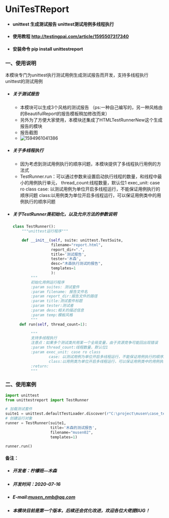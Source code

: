 # UniTesTReport 

- #### unittest 生成测试报告  unittest测试用例多线程执行

- #### 使用教程 http://testingpai.com/article/1595507317340
- #### 安装命令 pip install unittestreport



### 一、使用说明

​	本模块专门为unittest执行测试用例生成测试报告而开发，支持多线程执行unittest的测试用例

- ##### 关于测试报告

    - 本模块可以生成3个风格的测试报告
    （ps:一种自己编写的，另一种风格由的BeautifulReport的报告模板稍加修改而来）
    - 另外为了方便大家使用，本模块还集成了HTMLTestRunnerNew这个生成报告的模块
    - 报告截图
    - ![1594961041386](C:\课件\images\1594961041386.png)

- ##### 关于多线程执行

    - 因为考虑到测试用例执行的顺序问题，本模块提供了多线程执行用例的方法式
    - TestRunner.run：可以通过参数来设置启动执行线程的数量，和线程中最小的用例执行单元，
        thread_count:线程数量，默认位1
        exec_unit: case ro class
            case: 以测试用例为单位开启多线程运行，不能保证用例执行的顺序问题
            class:以用例类为单位开启多线程运行，可以保证用例类中的用例执行的顺序问题

- ##### 关于TestRunner类初始化，以及允许方法的参数说明

    ```python
    class TestRunner():
        """unittest运行程序"""

        def __init__(self, suite: unittest.TestSuite,
                     filename="report.html",
                     report_dir=".",
                     title='测试报告',
                     tester='木森',
                     desc="木森执行测试的报告",
                     templates=1
                     ):
            """
            初始化用例运行程序
            :param suites: 测试套件
            :param filename: 报告文件名
            :param report_dir:报告文件的路径
            :param title:测试套件标题
            :param tester:测试者
            :param desc:相关的描述信息
            :param temp:模板风格
            """
       def run(self, thread_count=1):

            """
            支持多线程执行
            注意点：如果多个测试类共用某一个全局变量，由于资源竞争可能回出现错误
            :param thread_count:线程数量，默认位1
            :param exec_unit: case ro class
                    case: 以测试用例为单位开启多线程运行，不能保证用例执行的顺序问题
                    class:以用例类为单位开启多线程运行，可以保证用例类中的用例执行的顺序问题
            :return:
            """
    ```

### 二、使用案例

```python
import unittest
from unittestreport import TestRunner

# 加载测试套件
suite1 = unittest.defaultTestLoader.discover(r"C:\project\musen\case_test")
# 创建运行对象
runner = TestRunner(suite1, 
                    title='木森的测试报告',
                    filename="musen02",
                    templates=1)

runner.run()
```

#### 备注：

- ##### 开发者：柠檬班—木森
- ##### 开发时间：2020-07-16
- ##### E-mail:musen_nmb@qq.com
- ##### 本模块目前是第一个版本，后续还会优化改进，欢迎各位大佬提BUG！





























